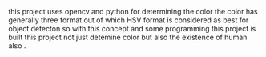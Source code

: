 this project uses opencv and python for determining the color the color has generally  three format out of which HSV format is considered as best for object detecton so with this concept and some programming this project is built this project not just detemine color but also the existence of human also .
